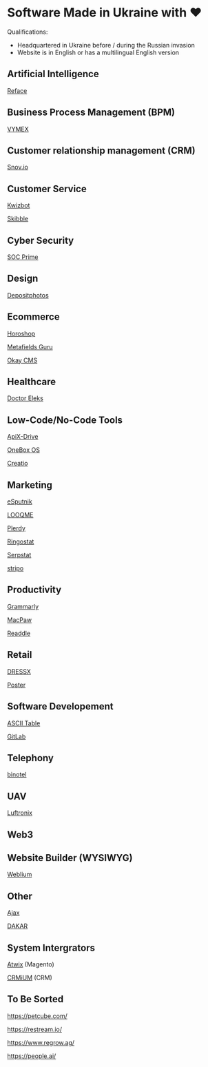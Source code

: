 # Software Made in Ukraine with ❤️

Qualifications:

- Headquartered in Ukraine before / during the Russian invasion
- Website is in English or has a multilingual English version

## Artificial Intelligence

[Reface](https://hey.reface.ai/)

## Business Process Management (BPM)

[VYMEX](https://vymex.com/en)

## Customer relationship management (CRM)

[Snov.io](https://snov.io/)

## Customer Service

[Kwizbot](https://kwizbot.io/en)

[Skibble](https://skibble.com.ua/)

## Cyber Security

[SOC Prime](https://socprime.com/)

## Design

[Depositphotos](https://depositphotos.com/)

## Ecommerce

[Horoshop](https://horoshop.eu/)

[Metafields Guru](https://apps.shopify.com/metafields-editor-2)

[Okay CMS](https://okay-cms.com/en) 

## Healthcare

[Doctor Eleks](https://doctor.eleks.com/)

## Low-Code/No-Code Tools

[ApiX-Drive](https://apix-drive.com/)

[OneBox OS](https://1b.app/en/)

[Creatio](https://www.creatio.com/)

## Marketing

[eSputnik](https://esputnik.com/en)

[LOOQME](https://looqme.io/)

[Plerdy](https://www.plerdy.com/)

[Ringostat](https://ringostat.com/)

[Serpstat](https://serpstat.com/)

[stripo](https://stripo.email/)

## Productivity

[Grammarly](https://www.grammarly.com/)

[MacPaw](https://macpaw.com/)

[Readdle](https://readdle.com/)

## Retail

[DRESSX](https://dressx.com/)

[Poster](https://joinposter.com/en)

## Software Developement

[ASCII Table](https://www.asciihex.com/)

[GitLab](https://about.gitlab.com/)

## Telephony

[binotel](https://www.binotel.ua/)

## UAV

[Luftronix](https://luftronix.com/)

## Web3

[](https://hacken.io/)

## Website Builder (WYSIWYG)

[Weblium](https://weblium.com/)

## Other

[Ajax](https://ajax.systems/)

[DAKAR](https://eleks.com/about-us/our-products/dakar-system/)

## System Intergrators

[Atwix](https://www.atwix.com/) (Magento)

[CRMiUM](https://crmium.com/) (CRM)

## To Be Sorted

https://petcube.com/

https://restream.io/

https://www.regrow.ag/

https://people.ai/
